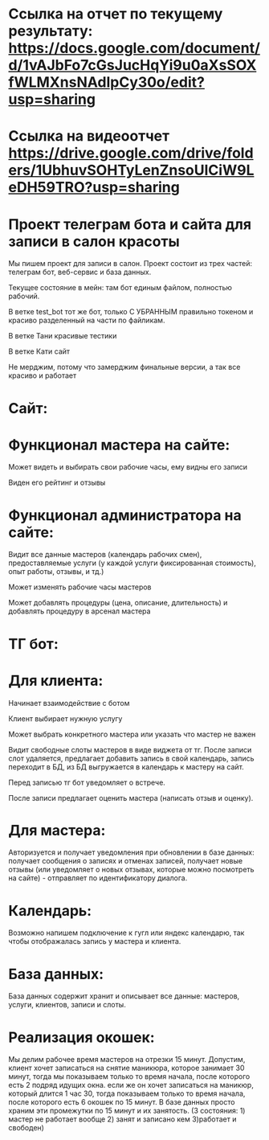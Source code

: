# Ссылка на отчет по текущему результату: https://docs.google.com/document/d/1vAJbFo7cGsJucHqYi9u0aXsSOXfWLMXnsNAdlpCy30o/edit?usp=sharing
# Ссылка на видеоотчет https://drive.google.com/drive/folders/1UbhuvSOHTyLenZnsoUlCiW9LeDH59TRO?usp=sharing
# Проект телеграм бота и сайта для записи в салон красоты
Мы пишем проект для записи в салон. Проект состоит из трех частей: телеграм бот, веб-сервис и база данных.

Текущее состояние в мейн: там бот единым файлом, полностью рабочий. 

В ветке test_bot тот же бот, только С УБРАННЫМ правильно токеном и красиво разделенный на части по файликам. 

В ветке Тани красивые тестики

В ветке Кати сайт 

Не мерджим, потому что замерджим финальные версии, а так все красиво и работает

# Сайт:
# Функционал мастера на сайте: 	
Может видеть и выбирать свои рабочие часы, ему видны его записи 

Виден его рейтинг и отзывы

# Функционал администратора на сайте:

Видит все данные мастеров (календарь рабочих смен), предоставляемые услуги (у каждой услуги фиксированная стоимость), опыт работы, отзывы, и тд.)

Может изменять рабочие часы мастеров

Может добавлять процедуры (цена, описание, длительность) и добавлять процедуру в арсенал мастера


# ТГ бот: 
# Для клиента:
Начинает взаимодействие с ботом

Клиент выбирает нужную услугу

Может выбрать конкретного мастера или указать что мастер не важен

Видит свободные слоты мастеров в виде виджета от тг. После записи слот удаляется, предлагает добавить запись в свой календарь, запись переходит в БД, из БД выгружается в календарь к мастеру на сайт.

Перед записью тг бот уведомляет о встрече. 

После записи предлагает оценить мастера (написать отзыв и оценку). 

# Для мастера:
Авторизуется и получает уведомления при обновлении в базе данных: получает сообщения о записях и отменах записей, получает новые отзывы (или уведомляет о новых отзывах, которые можно посмотреть на сайте) - отправляет по идентификатору диалога.

# Календарь: 
Возможно напишем подключение к гугл или яндекс календарю, так чтобы отображалась запись у мастера и клиента.

# База данных:
База данных содержит хранит и описывает все данные: мастеров, услуги, клиентов, записи и слоты. 

# Реализация окошек: 
Мы делим рабочее время мастеров на отрезки 15 минут. Допустим, клиент хочет записаться на снятие маникюра, которое занимает 30 минут, тогда мы показываем только то время начала, после которого есть 2 подряд идущих окна. если же он хочет записаться на маникюр, который длится 1 час 30, тогда показываем только то время начала, после которого есть 6 окошек по 15 минут. В базе данных просто храним эти промежутки по 15 минут и их занятость. (3 состояния: 1) мастер не работает вообще 2) занят и записано кем 3)работает и свободен)

